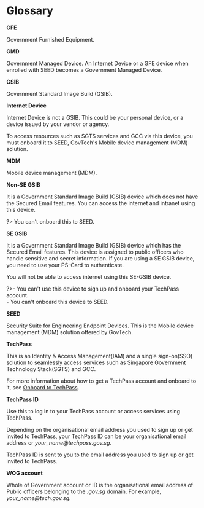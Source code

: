 # Glossary

<!--
Guidelines for anybody adding a new entry to this page.

To add a new word:
 1. Place it in the alphabetical order.
 2. Enclose it by
 <a id="word-in-lower-case">

 **word**

 </a>

 3. Include a line space before and after the word.
 -->

**GFE**

Government Furnished Equipment.

**GMD**

Government Managed Device. An Internet Device or a GFE device when enrolled with SEED becomes a Government Managed Device.

**GSIB**

Government Standard Image Build (GSIB).

**Internet Device**

Internet Device is not a GSIB. This could be your personal device, or a device issued by your vendor or agency.

To access resources such as SGTS services and GCC via this device, you must onboard it to SEED, GovTech's Mobile device management (MDM) solution.

**MDM**

Mobile device management (MDM).

**Non-SE GSIB**

It is a Government Standard Image Build (GSIB) device which does not have the Secured Email features. You can access the internet and intranet using this device. 

?> You can't onboard this to SEED.

**SE GSIB**

It is a Government Standard Image Build (GSIB) device which has the Secured Email features. This device is assigned to public officers who handle sensitive and secret information. If you are using a SE GSIB device, you need to use your PS-Card to authenticate. 

You will not be able to access internet using this SE-GSIB device.  

?>- You can't use this device to sign up and onboard your TechPass account.<br>- You can't onboard this device to SEED.

**SEED**

Security Suite for Engineering Endpoint Devices. This is the Mobile device management (MDM) solution offered by GovTech.

**TechPass**

This is an Identity & Access Management(IAM) and a single sign-on(SSO) solution to seamlessly access services such as Singapore Government Technology Stack(SGTS) and GCC.

For more information about how to get a TechPass account and onboard to it, see [Onboard to TechPass](onboard-to-techpass.md). 

**TechPass ID**

Use this to log in to your TechPass account or access services using TechPass. 

Depending on the organisational email address you used to sign up or get invited to TechPass, your TechPass ID can be your organisational email address or *your_name<span>@</span>techpass.gov.sg*.

TechPass ID is sent to you to the email address you used to sign up or get invited to TechPass.

**WOG account**

Whole of Government account or ID is the organisational email address of Public officers belonging to the *.gov.sg* domain. For example, *your_name<span>@</span>tech.gov.sg*.
